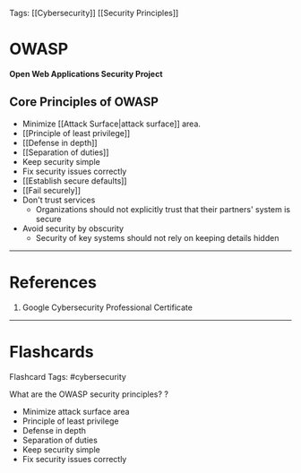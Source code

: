 Tags: [[Cybersecurity]] [[Security Principles]]

# OWASP

**Open Web Applications Security Project**

## Core Principles of OWASP

- Minimize [[Attack Surface|attack surface]] area.
- [[Principle of least privilege]]
- [[Defense in depth]]
- [[Separation of duties]]
- Keep security simple
- Fix security issues correctly
- [[Establish secure defaults]]
- [[Fail securely]]
- Don't trust services
  - Organizations should not explicitly trust that their partners' system is secure
- Avoid security by obscurity
  - Security of key systems should not rely on keeping details hidden

---

# References

1. Google Cybersecurity Professional Certificate

---

# Flashcards

Flashcard Tags: #cybersecurity

What are the OWASP security principles?
?

- Minimize attack surface area
- Principle of least privilege
- Defense in depth
- Separation of duties
- Keep security simple
- Fix security issues correctly
<!--SR:!2024-05-15,4,190-->
